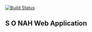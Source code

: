 [![Build Status](https://travis-ci.org/alexfict/info5_app.svg?branch=development)](https://travis-ci.org/alexfict/info5_app)

## S O NAH Web Application
